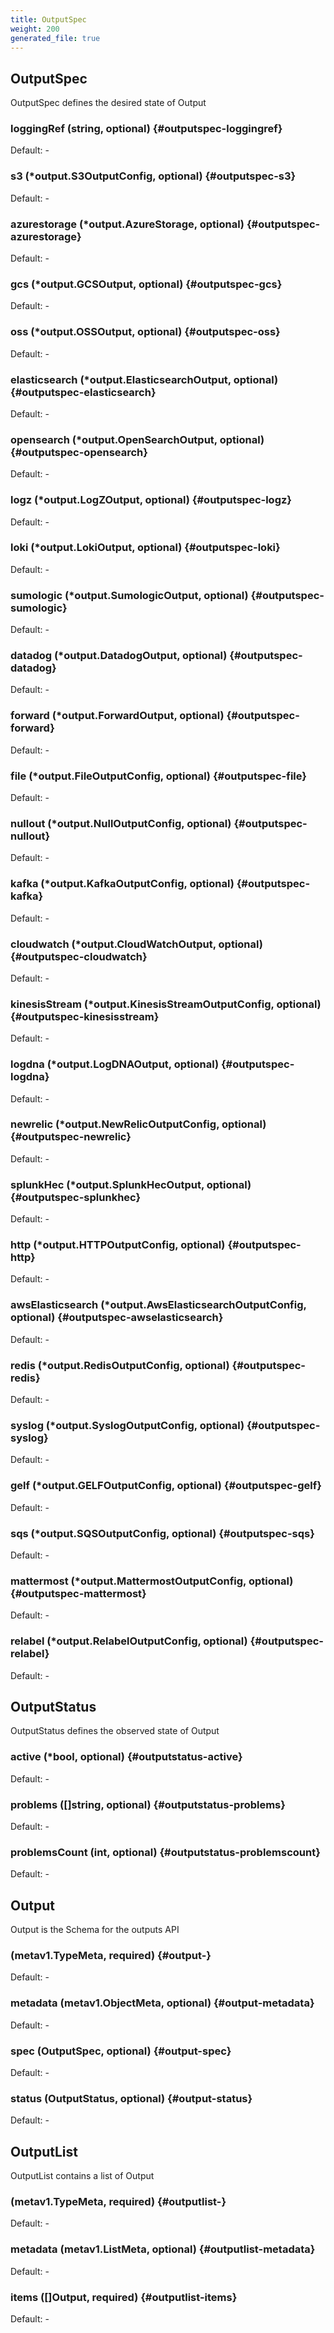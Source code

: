 ```yaml
---
title: OutputSpec
weight: 200
generated_file: true
---
```


## OutputSpec

OutputSpec defines the desired state of Output

### loggingRef (string, optional) {#outputspec-loggingref}

Default: -

### s3 (*output.S3OutputConfig, optional) {#outputspec-s3}

Default: -

### azurestorage (*output.AzureStorage, optional) {#outputspec-azurestorage}

Default: -

### gcs (*output.GCSOutput, optional) {#outputspec-gcs}

Default: -

### oss (*output.OSSOutput, optional) {#outputspec-oss}

Default: -

### elasticsearch (*output.ElasticsearchOutput, optional) {#outputspec-elasticsearch}

Default: -

### opensearch (*output.OpenSearchOutput, optional) {#outputspec-opensearch}

Default: -

### logz (*output.LogZOutput, optional) {#outputspec-logz}

Default: -

### loki (*output.LokiOutput, optional) {#outputspec-loki}

Default: -

### sumologic (*output.SumologicOutput, optional) {#outputspec-sumologic}

Default: -

### datadog (*output.DatadogOutput, optional) {#outputspec-datadog}

Default: -

### forward (*output.ForwardOutput, optional) {#outputspec-forward}

Default: -

### file (*output.FileOutputConfig, optional) {#outputspec-file}

Default: -

### nullout (*output.NullOutputConfig, optional) {#outputspec-nullout}

Default: -

### kafka (*output.KafkaOutputConfig, optional) {#outputspec-kafka}

Default: -

### cloudwatch (*output.CloudWatchOutput, optional) {#outputspec-cloudwatch}

Default: -

### kinesisStream (*output.KinesisStreamOutputConfig, optional) {#outputspec-kinesisstream}

Default: -

### logdna (*output.LogDNAOutput, optional) {#outputspec-logdna}

Default: -

### newrelic (*output.NewRelicOutputConfig, optional) {#outputspec-newrelic}

Default: -

### splunkHec (*output.SplunkHecOutput, optional) {#outputspec-splunkhec}

Default: -

### http (*output.HTTPOutputConfig, optional) {#outputspec-http}

Default: -

### awsElasticsearch (*output.AwsElasticsearchOutputConfig, optional) {#outputspec-awselasticsearch}

Default: -

### redis (*output.RedisOutputConfig, optional) {#outputspec-redis}

Default: -

### syslog (*output.SyslogOutputConfig, optional) {#outputspec-syslog}

Default: -

### gelf (*output.GELFOutputConfig, optional) {#outputspec-gelf}

Default: -

### sqs (*output.SQSOutputConfig, optional) {#outputspec-sqs}

Default: -

### mattermost (*output.MattermostOutputConfig, optional) {#outputspec-mattermost}

Default: -

### relabel (*output.RelabelOutputConfig, optional) {#outputspec-relabel}

Default: -


## OutputStatus

OutputStatus defines the observed state of Output

### active (*bool, optional) {#outputstatus-active}

Default: -

### problems ([]string, optional) {#outputstatus-problems}

Default: -

### problemsCount (int, optional) {#outputstatus-problemscount}

Default: -


## Output

Output is the Schema for the outputs API

###  (metav1.TypeMeta, required) {#output-}

Default: -

### metadata (metav1.ObjectMeta, optional) {#output-metadata}

Default: -

### spec (OutputSpec, optional) {#output-spec}

Default: -

### status (OutputStatus, optional) {#output-status}

Default: -


## OutputList

OutputList contains a list of Output

###  (metav1.TypeMeta, required) {#outputlist-}

Default: -

### metadata (metav1.ListMeta, optional) {#outputlist-metadata}

Default: -

### items ([]Output, required) {#outputlist-items}

Default: -


